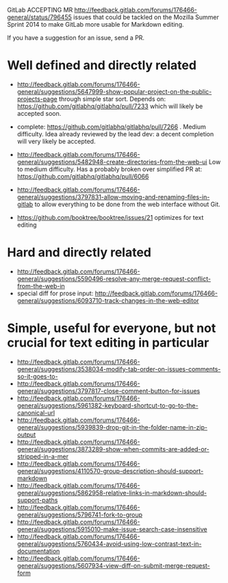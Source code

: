 GitLab ACCEPTING MR http://feedback.gitlab.com/forums/176466-general/status/796455
issues that could be tackled on the Mozilla Summer Sprint 2014
to make GitLab more usable for Markdown editing.

If you have a suggestion for an issue, send a PR.

# Well defined and directly related

- http://feedback.gitlab.com/forums/176466-general/suggestions/5647999-show-popular-project-on-the-public-projects-page
    through simple star sort. Depends on: https://github.com/gitlabhq/gitlabhq/pull/7233 which will likely be accepted soon.

- complete: https://github.com/gitlabhq/gitlabhq/pull/7266 . Medium difficulty.
    Idea already reviewed by the lead dev: a decent completion will very likely be accepted.

- http://feedback.gitlab.com/forums/176466-general/suggestions/5482948-create-directories-from-the-web-ui
    Low to medium difficulty. Has a probably broken over simplified PR at: https://github.com/gitlabhq/gitlabhq/pull/6066

- http://feedback.gitlab.com/forums/176466-general/suggestions/3797831-allow-moving-and-renaming-files-in-gitlab
    to allow everything to be done from the web interface without Git.

- https://github.com/booktree/booktree/issues/21
    optimizes for text editing

# Hard and directly related

- http://feedback.gitlab.com/forums/176466-general/suggestions/5590496-resolve-any-merge-request-conflict-from-the-web-in
- special diff for prose input: http://feedback.gitlab.com/forums/176466-general/suggestions/6093710-track-changes-in-the-web-editor

# Simple, useful for everyone, but not crucial for text editing in particular

- http://feedback.gitlab.com/forums/176466-general/suggestions/3538034-modify-tab-order-on-issues-comments-so-it-goes-to-
- http://feedback.gitlab.com/forums/176466-general/suggestions/3797817-close-comment-button-for-issues
- http://feedback.gitlab.com/forums/176466-general/suggestions/5961382-keyboard-shortcut-to-go-to-the-canonical-url
- http://feedback.gitlab.com/forums/176466-general/suggestions/5939839-drop-git-in-the-folder-name-in-zip-output
- http://feedback.gitlab.com/forums/176466-general/suggestions/3873289-show-when-commits-are-added-or-stripped-in-a-mer
- http://feedback.gitlab.com/forums/176466-general/suggestions/4110570-group-description-should-support-markdown
- http://feedback.gitlab.com/forums/176466-general/suggestions/5862958-relative-links-in-markdown-should-support-paths
- http://feedback.gitlab.com/forums/176466-general/suggestions/5796741-fork-to-group
- http://feedback.gitlab.com/forums/176466-general/suggestions/5915010-make-issue-search-case-insensitive
- http://feedback.gitlab.com/forums/176466-general/suggestions/5760434-avoid-using-low-contrast-text-in-documentation
- http://feedback.gitlab.com/forums/176466-general/suggestions/5607934-view-diff-on-submit-merge-request-form
